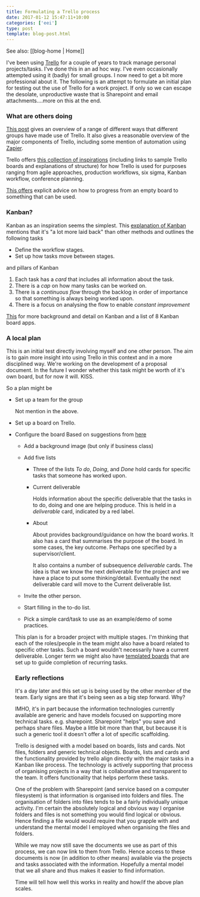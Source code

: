 ```yaml
---
title: Formulating a Trello process
date: 2017-01-12 15:47:11+10:00
categories: ['eei']
type: post
template: blog-post.html
---
```


See also: [[blog-home | Home]]

I've been using [Trello](http://trello.com) for a couple of years to track manage personal projects/tasks. I've done this in an ad hoc way. I've even occasionally attempted using it (badly) for small groups. I now need to get a bit more professional about it. The following is an attempt to formulate an initial plan for testing out the use of Trello for a work project. If only so we can escape the desolate, unproductive waste that is Sharepoint and email attachments....more on this at the end.

### What are others doing

[This post](https://wpcurve.com/trello-for-project-management/) gives an overview of a range of different ways that different groups have made use of Trello. It also gives a reasonable overview of the major components of Trello, including some mention of automation using [Zapier](https://zapier.com/).

Trello offers [this collection of inspirations](https://trello.com/inspiration/project-management) (including links to sample Trello boards and explanations of structure) for how Trello is used for purposes ranging from agile approaches, production workflows, six sigma, Kanban workflow, conference planning.

[This offers](http://blog.trello.com/trello-board-best-practices) explicit advice on how to progress from an empty board to something that can be used.

### Kanban?

Kanban as an inspiration seems the simplest. This [explanation of Kanban](https://zapier.com/learn/project-management/project-management-systems/#kanban) mentions that it's "a lot more laid back" than other methods and outlines the following tasks

- Define the workflow stages.
- Set up how tasks move between stages.

and pillars of Kanban

1. Each task has a _card_ that includes all information about the task.
2. There is a _cap_ on how many tasks can be worked on.
3. There is a _continuous flow_ through the backlog in order of importance so that something is always being worked upon.
4. There is a focus on analysing the flow to enable _constant improvement_

[This](https://zapier.com/learn/project-management/kanban-board/) for more background and detail on Kanban and a list of 8 Kanban board apps.

### A local plan

This is an initial test directly involving myself and one other person. The aim is to gain more insight into using Trello in this context and in a more disciplined way. We're working on the development of a proposal document. In the future I wonder whether this task might be worth of it's own board, but for now it will. KISS.

So a plan might be

- Set up a team for the group
    
    Not mention in the above.
    
- Set up a board on Trello.
- Configure the board Based on suggestions from [here](http://blog.trello.com/trello-board-best-practices)
    
    - Add a background image (but only if business class)
    - Add five lists
        - Three of the lists _To do_, _Doing_, and _Done_ hold cards for specific tasks that someone has worked upon.
        - Current deliverable
            
            Holds information about the specific deliverable that the tasks in to do, doing and one are helping produce. This is held in a _deliverable_ card, indicated by a red label.
            
        - About
            
            About provides background/guidance on how the board works. It also has a card that summarises the purpose of the board. In some cases, the key outcome. Perhaps one specified by a supervisor/client.
            
            It also contains a number of subsequence _deliverable_ cards. The idea is that we know the next deliverable for the project and we have a place to put some thinking/detail. Eventually the next deliverable card will move to the Current deliverable list.
            
    - Invite the other person.
    - Start filling in the to-do list.
    - Pick a simple card/task to use as an example/demo of some practices.
    
    This plan is for a broader project with multiple stages. I'm thinking that each of the roles/people in the team might also have a board related to specific other tasks. Such a board wouldn't necessarily have a current deliverable. Longer term we might also have [templated boards](http://help.trello.com/article/800-creating-templates-for-cards-lists-and-boards) that are set up to guide completion of recurring tasks.
    
    ### Early reflections
    
    It's a day later and this set up is being used by the other member of the team. Early signs are that it's being seen as a big step forward. Why?
    
    IMHO, it's in part because the information technologies currently available are generic and have models focused on supporting more technical tasks. e.g. sharepoint. Sharepoint "helps" you save and perhaps share files. Maybe a little bit more than that, but because it is such a generic tool it doesn't offer a lot of specific scaffolding.
    
    Trello is designed with a model based on boards, lists and cards. Not files, folders and generic technical objects. Boards, lists and cards and the functionality provided by trello align directly with the major tasks in a Kanban like process. The technology is actively supporting that process of organising projects in a way that is collaborative and transparent to the team. It offers functionality that helps perform these tasks.
    
    One of the problem with Sharepoint (and service based on a computer filesystem) is that information is organised into folders and files. The organisation of folders into files tends to be a fairly individually unique activity. I'm certain the absolutely logical and obvious way I organise folders and files is not something you would find logical or obvious. Hence finding a file would would require that you grapple with and understand the mental model I employed when organising the files and folders.
    
    While we may now still save the documents we use as part of this process, we can now link to them from Trello. Hence access to these documents is now (in addition to other means) available via the projects and tasks associated with the information. Hopefully a mental model that we all share and thus makes it easier to find information.
    
    Time will tell how well this works in reality and how/if the above plan scales.